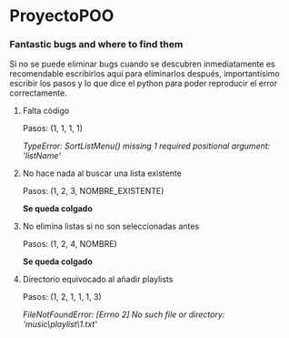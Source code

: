 # ProyectoPOO

### Fantastic bugs and where to find them

Si no se puede eliminar bugs cuando se descubren inmediatamente es
recomendable escribirlos aquí para eliminarlos después, importantísimo
escribir los pasos y lo que dice el python para poder reproducir el 
error correctamente.


1. Falta código
    
    Pasos: (1, 1, 1, 1)
    
	*TypeError: SortListMenu() missing 1 required positional argument: 'listName'*


2. No hace nada al buscar una lista existente 

    Pasos: (1, 2, 3, NOMBRE_EXISTENTE)
	
	**Se queda colgado**

3. No elimina listas si no son seleccionadas antes 

    Pasos: (1, 2, 4, NOMBRE)
	
	**Se queda colgado**

4. Directorio equivocado al añadir playlists 

    Pasos: (1, 2, 1, 1, 1, 3)
    
	*FileNotFoundError: [Errno 2] No such file or directory: 'music\\playlist\\1.txt'*
